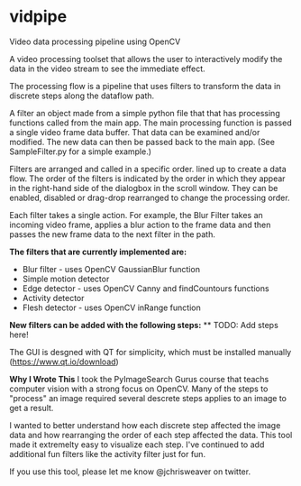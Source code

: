 # vidpipe
Video data processing pipeline using OpenCV

A video processing toolset that allows the user to interactively modify the data in the video stream to
see the immediate effect.

The processing flow is a pipeline that uses filters to transform the data in discrete steps along the dataflow path.

A filter an object made from a simple python file that that has processing functions called from the main app.  The main processing function is passed a single video frame data buffer.  That data can be examined and/or modified.  The new data can then be passed back to the main app.  (See SampleFilter.py for a simple example.)  

Filters are arranged and called in a specific order.  lined up to create a
data flow.  The order of the filters is indicated by the order in which they appear in the right-hand side
of the dialogbox in the scroll window.  They can be enabled, disabled or drag-drop rearranged to change
the processing order.

Each filter takes a single action.  For example, the Blur Filter takes an incoming video frame, applies a
blur action to the frame data and then passes the new frame data to the next filter in the path.

**The filters that are currently implemented are:**

* Blur filter - uses OpenCV GaussianBlur function
* Simple motion detector
* Edge detector - uses OpenCV Canny and findCountours functions
* Activity detector
* Flesh detector - uses OpenCV inRange function

**New filters can be added with the following steps:**
** TODO: Add steps here!

The GUI is desgned with QT for simplicity, which must be installed manually (https://www.qt.io/download)

**Why I Wrote This**
I took the PyImageSearch Gurus course that teachs computer vision with a strong focus on OpenCV.  Many of
the steps to "process" an image required several descrete steps applies to an image to get a result.

I wanted to better understand how each discrete step affected the image data and how rearranging the 
order of each step affected the data.  This tool made it extremelty easy to visualize each step.  I've
continued to add additional fun filters like the activity filter just for fun.

If you use this tool, please let me know @jchrisweaver on twitter.
<!--stackedit_data:
eyJoaXN0b3J5IjpbMTQzNDE5NjAwOF19
-->
